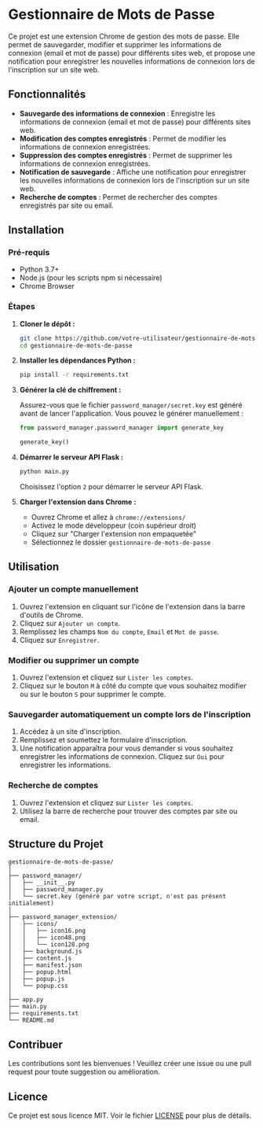 
# Gestionnaire de Mots de Passe

Ce projet est une extension Chrome de gestion des mots de passe. Elle permet de sauvegarder, modifier et supprimer les informations de connexion (email et mot de passe) pour différents sites web, et propose une notification pour enregistrer les nouvelles informations de connexion lors de l'inscription sur un site web.

## Fonctionnalités

- **Sauvegarde des informations de connexion** : Enregistre les informations de connexion (email et mot de passe) pour différents sites web.
- **Modification des comptes enregistrés** : Permet de modifier les informations de connexion enregistrées.
- **Suppression des comptes enregistrés** : Permet de supprimer les informations de connexion enregistrées.
- **Notification de sauvegarde** : Affiche une notification pour enregistrer les nouvelles informations de connexion lors de l'inscription sur un site web.
- **Recherche de comptes** : Permet de rechercher des comptes enregistrés par site ou email.

## Installation

### Pré-requis

- Python 3.7+
- Node.js (pour les scripts npm si nécessaire)
- Chrome Browser

### Étapes

1. **Cloner le dépôt :**

    ```bash
    git clone https://github.com/votre-utilisateur/gestionnaire-de-mots-de-passe.git
    cd gestionnaire-de-mots-de-passe
    ```

2. **Installer les dépendances Python :**

    ```bash
    pip install -r requirements.txt
    ```

3. **Générer la clé de chiffrement :**

    Assurez-vous que le fichier `password_manager/secret.key` est généré avant de lancer l'application. Vous pouvez le générer manuellement :

    ```python
    from password_manager.password_manager import generate_key

    generate_key()
    ```

4. **Démarrer le serveur API Flask :**

    ```bash
    python main.py
    ```

    Choisissez l'option `2` pour démarrer le serveur API Flask.

5. **Charger l'extension dans Chrome :**

    - Ouvrez Chrome et allez à `chrome://extensions/`
    - Activez le mode développeur (coin supérieur droit)
    - Cliquez sur "Charger l'extension non empaquetée"
    - Sélectionnez le dossier `gestionnaire-de-mots-de-passe`

## Utilisation

### Ajouter un compte manuellement

1. Ouvrez l'extension en cliquant sur l'icône de l'extension dans la barre d'outils de Chrome.
2. Cliquez sur `Ajouter un compte`.
3. Remplissez les champs `Nom du compte`, `Email` et `Mot de passe`.
4. Cliquez sur `Enregistrer`.

### Modifier ou supprimer un compte

1. Ouvrez l'extension et cliquez sur `Lister les comptes`.
2. Cliquez sur le bouton `M` à côté du compte que vous souhaitez modifier ou sur le bouton `S` pour supprimer le compte.

### Sauvegarder automatiquement un compte lors de l'inscription

1. Accédez à un site d'inscription.
2. Remplissez et soumettez le formulaire d'inscription.
3. Une notification apparaîtra pour vous demander si vous souhaitez enregistrer les informations de connexion. Cliquez sur `Oui` pour enregistrer les informations.

### Recherche de comptes

1. Ouvrez l'extension et cliquez sur `Lister les comptes`.
2. Utilisez la barre de recherche pour trouver des comptes par site ou email.

## Structure du Projet

```plaintext
gestionnaire-de-mots-de-passe/
│
├── password_manager/
│   ├── __init__.py
│   ├── password_manager.py
│   └── secret.key (généré par votre script, n'est pas présent initialement)
│
├── password_manager_extension/
│   ├── icons/
│   │   ├── icon16.png
│   │   ├── icon48.png
│   │   └── icon128.png
│   ├── background.js
│   ├── content.js
│   ├── manifest.json
│   ├── popup.html
│   ├── popup.js
│   └── popup.css
│
├── app.py
├── main.py
├── requirements.txt
└── README.md
```

## Contribuer

Les contributions sont les bienvenues ! Veuillez créer une issue ou une pull request pour toute suggestion ou amélioration.

## Licence

Ce projet est sous licence MIT. Voir le fichier [LICENSE](LICENSE) pour plus de détails.
